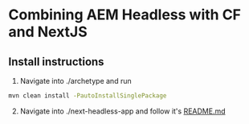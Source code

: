 # Combining AEM Headless with CF and NextJS

## Install instructions

1. Navigate into ./archetype and run

```bash
mvn clean install -PautoInstallSinglePackage
```

2. Navigate into ./next-headless-app and follow it's [README.md](./next-headless-app/README.md)
